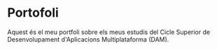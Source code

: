 # Portofoli


Aquest és el meu portfoli sobre els meus estudis del Cicle Superior de Desenvolupament d'Aplicacions Multiplataforma (DAM).
